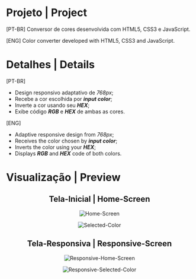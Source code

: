 # Projeto | Project
 [PT-BR]
 Conversor de cores desenvolvida com HTML5, CSS3 e JavaScript.
 
 [ENG]
 Color converter developed with HTML5, CSS3 and JavaScript.
 
# Detalhes | Details
[PT-BR]
- Design responsivo adaptativo de _768px_;
- Recebe a cor escolhida por **_input color_**;
- Inverte a cor usando seu **_HEX_**;
- Exibe código **_RGB_** e **_HEX_** de ambas as cores.

[ENG]
- Adaptive responsive design from _768px_;
- Receives the color chosen by **_input color_**;
- Inverts the color using your **_HEX_**;
- Displays **_RGB_** and **_HEX_** code of both colors.

# Visualização | Preview

<center>

## Tela-Inicial | Home-Screen
![Home-Screen](https://github.com/Jonathan-Silva05/opposite-color/assets/133710242/addb3cb8-59e0-40ed-9e90-41a68753617e)

![Selected-Color](https://github.com/Jonathan-Silva05/opposite-color/assets/133710242/0eff69c7-3641-4475-ba36-786360cff2fd)

## Tela-Responsiva | Responsive-Screen
![Responsive-Home-Screen](https://github.com/Jonathan-Silva05/opposite-color/assets/133710242/9eb95c50-a3ff-4724-9941-96fee4bb7397)

![Responsive-Selected-Color](https://github.com/Jonathan-Silva05/opposite-color/assets/133710242/67540162-dd34-42db-811c-95f1e3c35407)

</center>
